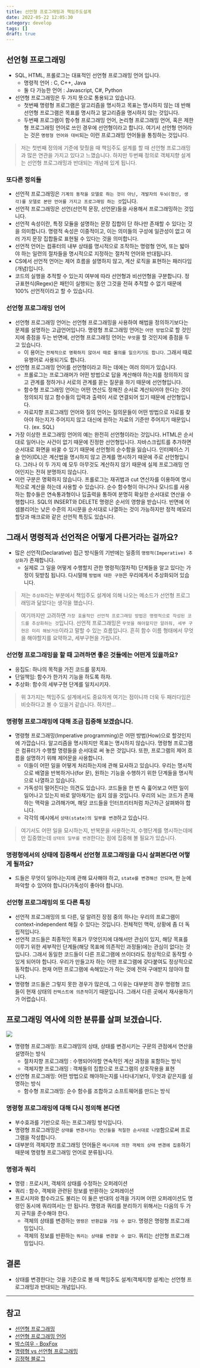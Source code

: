```yaml
---
title: 선언형 프로그래밍과 책임주도설계
date: 2022-05-22 12:05:30
category: develop
tags: []
draft: true
---
```


## 선언형 프로그래밍

- SQL, HTML, 프롤로그는 대표적인 선언형 프로그래밍 언어 입니다.
  - 명령적 언어 : C, C++, Java
  - 둘 다 가능한 언어 : Javascript, C#, Python
- 선언형 프로그래밍은 두 가지 뜻으로 통용되고 있습니다.
  - 첫번째 명령형 프로그램은 알고리즘을 명시하고 목표는 명시하지 않는 데 반해 선언형 프로그램은 목표를 명시하고 알고리즘을 명시하지 않는 것입니다.
  - 두번째 프로그램이 함수형 프로그래밍 언어, 논리형 프로그래밍 언어, 혹은 제한형 프로그래밍 언어로 쓰인 경우에 선언형이라고 합니다. 여기서 선언형 언어라는 것은 `명령형 언어와 대비`되는 이런 프로그래밍 언어들을 통칭하는 것입니다.

> 저는 첫번째 정의에 기준에 맞췄을 때 책임주도 설계를 할 때 선언형 프로그래밍과 많은 연관을 가지고 있다고 느꼈습니다. 하지만 두번째 정의로 객체지향 설계는 선언형 프로그래밍과 반대되는 개념에 있게 됩니다.

### 또다른 정의들

- 선언적 프로그래밍은 `기계의 동작을 모델로 하는 것이 아닌, 개발자의 두뇌(정신, 생각)를 모델로 본딴 언어를 가지고 프로그래밍 하는 것`입니다.
- 선언적 프로그래밍은 선언(선언적 문장, 선언문)들을 사용해서 프로그래밍하는 것입니다.
- 선언적 속성이란, 특정 모듈을 설명하는 문장 집합이 단 하나만 존재할 수 있다는 것을 의미합니다. 명령적 속성은 이중적이고, 이는 의미들의 구성에 일관성이 없고 여러 가지 문장 집합들로 표현될 수 있다는 것을 의미합니다.
- 선언적 언어는 컴퓨터의 내부 상태를 명시적으로 조작하는 명령형 언어, 또는 밟아야 하는 일련의 절차들을 명시적으로 지정하는 절차적 언어와 반대됩니다.
- CS에서 선언적 언어는 제어 흐름을 설명하지 않고, 계산 로직을 표현하는 패러다임(개념)입니다.
- 코드의 실행을 추적할 수 있는지 여부에 따라 선언형과 비선언형을 구분합니다. 정규표현식(Regex)은 패턴이 실행되는 동안 그것을 전혀 추적할 수 없기 때문에 100% 선언적이라고 할 수 있습니다.

### 선언형 프로그래밍 언어

- 선언형 프로그래밍 언어는 선언형 프로그래밍을 사용하여 해법을 정의하기보다는 문제를 설명하는 고급언어입니다. 명령형 프로그래밍 언어는 `어떤 방법`으로 할 것인지에 중점을 두는 반면에, 선언형 프로그래밍 언어는 `무엇`을 할 것인지에 중점을 두고 있습니다.
  - 이 용어는 `전체적으로 명확하지 않아서 때로 물의를 일으키기도 합니다`. 그래서 때로 유행어로 사용되기도 합니다.
- 선언형 프로그래밍 언어를 선언형이라고 하는 데에는 여러 의미가 있습니다.
  - 프롤로그는 프로그래머가 어떤 방법으로 답을 계산해야 하는지를 정의하지 않고 관계를 정하거나 서로의 관계를 묻는 질문을 하기 때문에 선언형입니다. 
  - 함수형 프로그래밍 언어는 어떤 연산도 정해진 순서로 계산되어야 한다는 것이 정의되지 않고 함수들의 입력과 출력이 서로 연결되어 있기 때문에 선언형입니다. 
  - 자료지향 프로그래밍 언어와 질의 언어는 질의문들이 어떤 방법으로 자료를 찾아야 하는지가 주어지지 않고 대신에 원하는 자료의 기준만 주어지기 때문입니다. (ex. SQL)
- 가장 이상한 프로그래밍 언어의 예는 완전히 선언형이라는 것입니다. HTML은 순서대로 일어나는 사건이 없기 때문에 진정한 선언형입니다. 자바스크립트를 추가하면 순서대로 화면을 바꿀 수 있기 때문에 선언형의 순수함을 잃습니다. 인터페이스 기술 언어(IDL)은 계산법을 명시하지 않고 관계를 명시하기 때문에 주로 선언형입니다. 그러나 이 두 가지 예 모두 아무것도 계산하지 않기 때문에 실제 프로그래밍 언어인지는 전혀 분명하지 않습니다.
- 이런 구분은 명확하지 않습니다. 프롤로그는 재귀법과 cut 연산자를 이용하여 명시적으로 계산을 하는데 사용할 수 있습니다. 순수 함수형이 아니거나 모나드를 사용하는 함수들은 연속통과형이나 입출력을 통하여 분명히 확실한 순서대로 연산을 수행합니다. SQL의 INSERT와 DELETE 명령은 순서의 영향을 받습니다. 반면에 어셈블리어는 낮은 수준의 지시문을 순서대로 나열하는 것이 가능하지만 정적 메모리 할당과 매크로와 같은 선언적 특징도 있습니다.

## 그래서 명령적과 선언적은 어떻게 다른거라는 걸까요?

- 많은 선언적(Declarative) 접근 방식들의 기반에는 일종의 `명령적(Imperative) 추상화`가 존재합니다.
  - 실제로 그 일을 어떻게 수행할지 관한 명령적(절차적) 단계들을 알고 있다는 가정이 뒷받침 됩니다. 다시말해 `방법에 대한 구현`은 우리에게서 추상화되어 있습니다.

> 저는 `추상화`라는 부분에서 책임주도 설계에 의해 나오는 메소드가 선언형 프로그래밍과 닮았다는 생각을 했습니다.

> 여기까지만 고려하면 `가장 효율적인 선언적 프로그래밍 방법은 명령적으로 작성된 코드를 추상화하는 것`입니다. 선언적 프로그래밍은 `무엇을 해야할지만 알려줘, 세부 구현은 미리 해놨거든`이라고 말할 수 있는 흐름입니다. 흔히 함수 이름 형태에서 무엇을 해야할지를 요약하고, 세부구현을 가립니다.

### 선언형 프로그래밍을 할 때 고려하면 좋은 것들에는 어떤게 있을까요?

- 응집도: 하나의 목적을 가진 코드를 뭉치자.
- 단일책임: 함수가 한가지 기능을 하도록 하자.
- 추상화: 함수의 세부구현 단계를 일치시키자.

> 위 3가지는 책임주도 설계에서도 중요하게 여기는 점이니까 더욱 두 패러다임은 비슷하다고 볼 수 있을거 같습니다. 하지만...

### 명령형 프로그래밍에 대해 조금 집중해 보겠습니다.

- 명령형 프로그래밍(Imperative programming)은 어떤 방법(How)으로 할것인지에 가깝습니다. 알고리즘을 명시하지만 목표는 명시하지 않습니다. 명령형 프로그램은 컴퓨터가 수행할 명령들을 순서대로 써 놓은 것입니다. 또한, 프로그램의 제어 흐름을 설명하기 위해 제어문을 사용합니다.
  - 이들이 어떤 일을 어떻게 처리하는지에 관해 묘사하고 있습니다. 우리는 명시적으로 배열을 반복하거나(for 문), 원하는 기능을 수행하기 위한 단계들을 명시적으로 나열하고 있습니다.
  - 가독성이 떨어진다는 의견도 있습니다. 코드들을 한 번 슥 훑어보고 어떤 일이 일어나고 있는지 바로 알아채기는 쉽지 않을 것입니다. 우리의 뇌는 코드가 존재하는 맥락을 고려해가며, 해당 코드들을 인터프리터처럼 차근차근 살펴봐야 합니다.
  - 각각의 예시에서 `상태(state)의 일부를 변경`하고 있습니다.

> 여기서도 어떤 일을 묘시하는지, 반복문을 사용하는지, 수행단계를 명시하는데에만 집중했는데 `상태의 일부를 변경`한다는 점에 집중해 볼 필요가 있습니다.


### 명령형에서의 상태에 집중해서 선언형 프로그래밍을 다시 살펴본다면 어떻게 될까요?

- 드들은 무엇이 일어나는지에 관해 묘사해야 하고, `state를 변경해선 안되며`, 한 눈에 파악할 수 있어야 합니다(가독성이 좋아야 합니다).

### 선언형 프로그래밍의 또 다른 특징

- 선언적 프로그래밍의 또 다른, 덜 알려진 장점 중의 하나는 우리의 프로그램이 context-independent 해질 수 있다는 것입니다. 전체적인 맥락, 상황에 좀 더 독립적입니다.
- 선언적 코드들은 최종적인 목표가 무엇인지에 대해서만 관심이 있지, 해당 목표를 이루기 위한 세부적인 단계들(해당 목표에 의존적인 과정들)에는 관심이 없다는 것입니다. 그래서 동일한 코드들이 다른 프로그램에 쓰이더라도 정상적으로 동작할 수 있게 되어야 합니다. 우리가 만들고자 하는 어떤 프로그램에 갖다붙여도 정상적으로 동작합니다. 현재 어떤 프로그램에 속해있는가 하는 것에 전혀 구애받지 않아야 합니다.
- 명령형 코드들은 그렇지 못한 경우가 많은데, 그 이유는 대부분의 경우 명령형 코드들이 현재 상태의 `컨텍스트에 의존적`이기 때문입니다. 그래서 다른 곳에서 재사용하기가 어렵습니다.

## 프로그래밍 역사에 의한 분류를 살펴 보겠습니다.

![](./images/programming.png)

- 명령형 프로그래밍: 프로그래밍의 상태, 상태를 변경시키는 구문의 관점에서 연산을 설명하는 방식
  - 절차지향 프로그래밍 : 수행되어야할 연속적인 계산 과정을 포함하는 방식
  - 객체지향 프로그래밍 : 객체들의 집합으로 프로그램의 상호작용을 표현
- 선언형 프로그래밍: 어떤 방법으로 해야하는지를 나타내기보다, 무엇과 같은지를 설명하는 방식
  - 함수형 프로그래밍: 순수 함수를 조합하고 소프트웨어를 만드는 방식


### 명령형 프로그래밍에 대해 다시 정의해 본다면

- 부수효과를 기반으로 하는 프로그래밍 방식입니다.
- 명령형 프로그래밍은 `상태를 변경시키는 연산들을 적절한 순서대로 나열`함으로써 프로그램을 작성합니다.
- 대부분의 객체지향 프로그래밍 언어들은 `메시지에 의한 객체의 상태 변경에 집중`하기 때문에 명령형 프로그래밍 언어로 분류됩니다.

### 명령과 쿼리

- 명령 : 프로시저, 객체의 상태를 수정하는 오퍼레이션
- 쿼리 : 함수, 객체와 관련된 정보를 반환하는 오퍼레이션
- 프로시저와 함수라고도 불리는 이 둘은 반대의 성격을 가지며 어떤 오퍼레이션도 명령인 동시에 쿼리여서는 안 됩니다. 명령과 쿼리를 분리하기 위해서는 다음의 두 가지 규칙을 준수해야 한다.
  - 객체의 상태를 변경하는 `명령은 반환값을 가질 수 없다`. 명령은 명령형 프로그래밍입니다.
  - 객체의 정보를 반환하는 `쿼리는 상태를 변경할 수 없다`. 쿼리는 선언형 프로그래밍입니다.

## 결론

- 상태를 변경한다는 것을 기준으로 볼 때 책임주도 설계(객체지향 설계)는 선언형 프로그래밍과 반대되는 개념입니다.

---

## 참고

- [선언형 프로그래밍](https://ko.wikipedia.org/wiki/%EC%84%A0%EC%96%B8%ED%98%95_%ED%94%84%EB%A1%9C%EA%B7%B8%EB%9E%98%EB%B0%8D)
- [선언형 프로그래밍 언어](https://ko.wikipedia.org/wiki/%EC%84%A0%EC%96%B8%ED%98%95_%ED%94%84%EB%A1%9C%EA%B7%B8%EB%9E%98%EB%B0%8D_%EC%96%B8%EC%96%B4?tableofcontents=0)
- [박스여우 - BoxFox](https://boxfoxs.tistory.com/430)
- [명령형 vs 선언형 프로그래밍](https://iborymagic.tistory.com/73)
- [김정혁 블로그](https://zereight.tistory.com/895)
